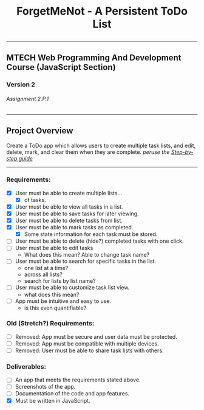 # <p style="text-align: center;">ForgetMeNot - A Persistent ToDo List</p>
---
## MTECH Web Programming And Development Course (JavaScript Section)
### Version 2
###### Assignment 2.P.1

---

## Project Overview
Create a ToDo app which allows users to create multiple task lists, and edit, delete, mark, and clear them when they are complete.
*peruse the [Step-by-step guide](https://mtec.instructure.com/courses/794448/pages/2-dot-p-1-%7C-todo-app-step-by-step-guide?module_item_id=17368524)*

---

### Requirements:
 - [x] User must be able to create multiple lists...
   - [x] of tasks.
 - [x] User must be able to view all tasks in a list.
 - [x] User must be able to save tasks for later viewing.
 - [x] User must be able to delete tasks from list.
 - [x] User must be able to mark tasks as completed.
   - [x] Some state information for each task must be stored.
 - [ ] User must be able to delete (hide?) completed tasks with one click.
 - [ ] User must be able to edit tasks
   - What does this mean? Able to change task name?
 - [ ] User must be able to search for specific tasks in the list.
   - one list at a time?
   - across all lists?
   - search for lists by list name?
 - [ ] User must be able to customize task list view.
   - what does this mean?
 - [ ] App must be intuitive and easy to use.
   - is this even quantifiable?

### Old (Stretch?) Requirements:
 - [ ] Removed: App must be secure and user data must be protected.
 - [ ] Removed: App must be compatible with multiple devices.
 - [ ] Removed: User must be able to share task lists with others.

### Deliverables:
 - [ ] An app that meets the requirements stated above.
 - [ ] Screenshots of the app.
 - [ ] Documentation of the code and app features.
 - [x] Must be written in JavaScript.
